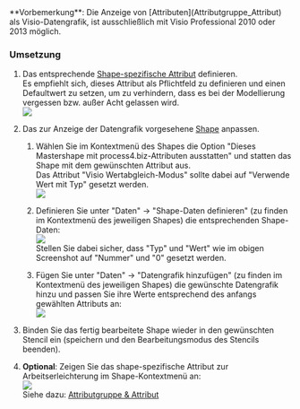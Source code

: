 <div class="info">
**Vorbemerkung**: Die Anzeige von [Attributen](Attributgruppe_Attribut)
als Visio-Datengrafik, ist ausschließlich mit Visio Professional 2010
oder 2013 möglich.
  </div>

### Umsetzung

1.  Das entsprechende [Shape-spezifische
    Attribut](Shape-spezifische_Attribute) definieren.  
    Es empfiehlt sich, dieses Attribut als Pflichtfeld zu definieren und
    einen Defaultwert zu setzen, um zu verhindern, dass es bei der
    Modellierung vergessen bzw. außer Acht gelassen wird.  
    ![](//images.ctfassets.net/utx1h0gfm1om/4EckaHZD1mS0GuEMgaUS84/5395ce90375cc812b8c8308de47d0100/1017801.png)  
      
2.  Das zur Anzeige der Datengrafik vorgesehene
    [Shape](Shapes_Stencils_Templates) anpassen.  
      
    1.  Wählen Sie im Kontextmenü des Shapes die Option "Dieses
        Mastershape mit process4.biz-Attributen ausstatten" und statten
        das Shape mit dem gewünschten Attribut aus.  
        Das Attribut "Visio Wertabgleich-Modus" sollte dabei auf
        "Verwende Wert mit Typ" gesetzt werden.  
        ![](//images.ctfassets.net/utx1h0gfm1om/ELKtxMFk3ugacIWE2WqSm/625d7a062e663683ad1b024b77c3287b/1017783.png)  
          
    2.  Definieren Sie unter "Daten" -&gt; "Shape-Daten definieren" (zu
        finden im Kontextmenü des jeweiligen Shapes) die entsprechenden
        Shape-Daten:  
        ![](//images.ctfassets.net/utx1h0gfm1om/2d1WQFVQzO4e6gCkOsAMEu/c40dadd1704ea81c6f8200af01a411d6/1017771.png)  
        Stellen Sie dabei sicher, dass "Typ" und "Wert" wie im obigen
        Screenshot auf "Nummer" und "0" gesetzt werden.  
          
    3.  Fügen Sie unter "Daten" -&gt; "Datengrafik hinzufügen" (zu
        finden im Kontextmenü des jeweiligen Shapes) die gewünschte
        Datengrafik hinzu und passen Sie ihre Werte entsprechend des
        anfangs gewählten Attributs an:  
        ![](//images.ctfassets.net/utx1h0gfm1om/4S4KvaIORyUAyUEKWyiq4M/89bd1e7187355983230621e0127b1bea/1017778.png)  
          
3.  Binden Sie das fertig bearbeitete Shape wieder in den gewünschten
    Stencil ein (speichern und den Bearbeitungsmodus des Stencils
    beenden).  
      
4.  **Optional**: Zeigen Sie das shape-spezifische Attribut zur
    Arbeitserleichterung im Shape-Kontextmenü an:  
    ![](//images.ctfassets.net/utx1h0gfm1om/72M08W5pYcmagqME8M6Oqw/9f562f89242416e0772770d3374e1ce4/1017843.png)  
    Siehe dazu: [Attributgruppe & Attribut](Attributgruppe_Attribut)

